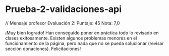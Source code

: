 # Prueba-2-validaciones-api

// Mensaje profesor Evaluación 2:
Puntaje: 45
Nota: 7,0

 ¡Muy bien logrado! 
Han conseguido poner en práctica todo lo revisado en clases exitosamente. Existen algunos problemas menores en el funcionamiento de la página, pero nada que no se pueda solucionar (revisar sección donaciones).
Felicitaciones!
